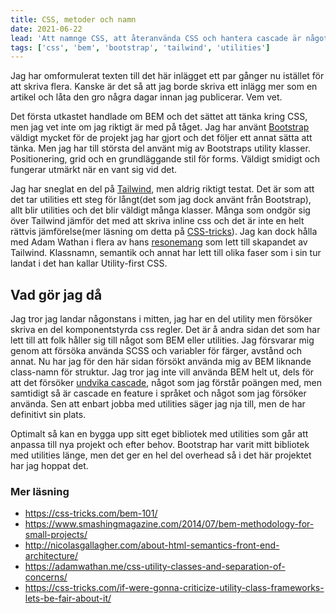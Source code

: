```yaml
---
title: CSS, metoder och namn
date: 2021-06-22
lead: 'Att namnge CSS, att återanvända CSS och hantera cascade är något som de flesta webb-projekt behöver göra. Det finns ett antal olika sätt att närma sig detta.'
tags: ['css', 'bem', 'bootstrap', 'tailwind', 'utilities']
---
```


Jag har omformulerat texten till det här inlägget ett par gånger nu istället för att skriva flera. Kanske är det så att jag borde skriva ett inlägg mer som en artikel och låta den gro några dagar innan jag publicerar. Vem vet.

Det första utkastet handlade om BEM och det sättet att tänka kring CSS, men jag vet inte om jag riktigt är med på tåget. Jag har använt [Bootstrap](https://getbootstrap.com/) väldigt mycket för de projekt jag har gjort och det följer ett annat sätta att tänka. Men jag har till största del använt mig av Bootstraps utility klasser. Positionering, grid och en grundläggande stil för forms. Väldigt smidigt och fungerar utmärkt när en vant sig vid det.

Jag har sneglat en del på [Tailwind](https://tailwindcss.com/), men aldrig riktigt testat. Det är som att det tar utilities ett steg för långt(det som jag dock använt från Bootstrap), allt blir utilities och det blir väldigt många klasser. Många som ondgör sig över Tailwind jämför det med att skriva inline css och det är inte en helt rättvis jämförelse(mer läsning om detta på [CSS-tricks](https://css-tricks.com/if-were-gonna-criticize-utility-class-frameworks-lets-be-fair-about-it/)). 
Jag kan dock hålla med Adam Wathan i flera av hans [resonemang](https://adamwathan.me/css-utility-classes-and-separation-of-concerns/) som lett till skapandet av Tailwind. Klassnamn, semantik och annat har lett till olika faser som i sin tur landat i det han kallar Utility-first CSS.

## Vad gör jag då

Jag tror jag landar någonstans i mitten, jag har en del utility men försöker skriva en del komponentstyrda css regler. Det är å andra sidan det som har lett till att folk håller sig till något som BEM eller utilities. Jag försvarar mig genom att försöka använda SCSS och variabler för färger, avstånd och annat. Nu har jag för den här sidan försökt använda mig av BEM liknande class-namn för struktur. Jag tror jag inte vill använda BEM helt ut, dels för att det försöker [undvika cascade](https://www.smashingmagazine.com/2014/07/bem-methodology-for-small-projects/), något som jag förstår poängen med, men samtidigt så är cascade en feature i språket och något som jag försöker använda.
Sen att enbart jobba med utilities säger jag nja till, men de har definitivt sin plats. 

Optimalt så kan en bygga upp sitt eget bibliotek med utilities som går att anpassa till nya projekt och efter behov. Bootstrap har varit mitt bibliotek med utilities länge, men det ger en hel del overhead så i det här projektet har jag hoppat det.

### Mer läsning

* https://css-tricks.com/bem-101/
* https://www.smashingmagazine.com/2014/07/bem-methodology-for-small-projects/
* http://nicolasgallagher.com/about-html-semantics-front-end-architecture/
* https://adamwathan.me/css-utility-classes-and-separation-of-concerns/
* https://css-tricks.com/if-were-gonna-criticize-utility-class-frameworks-lets-be-fair-about-it/
